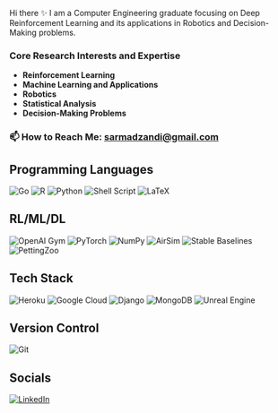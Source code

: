 Hi there ✨ 
I am a Computer Engineering graduate focusing on Deep Reinforcement Learning and its applications in Robotics and Decision-Making problems.

### Core Research Interests and Expertise
- **Reinforcement Learning**
- **Machine Learning and Applications**
- **Robotics**
- **Statistical Analysis**
- **Decision-Making Problems**

### 📫 How to Reach Me: [sarmadzandi@gmail.com](mailto:sarmadzandi@gmail.com)

## Programming Languages
![Go](https://img.shields.io/badge/go-%2300ADD8.svg?style=plastic&logo=go&logoColor=white) 
![R](https://img.shields.io/badge/r-%23276DC3.svg?style=plastic&logo=r&logoColor=white) 
![Python](https://img.shields.io/badge/python-3670A0?style=plastic&logo=python&logoColor=ffdd54) 
![Shell Script](https://img.shields.io/badge/shell_script-%23121011.svg?style=for-the-badge&logo=gnu-bash&logoColor=white)
![LaTeX](https://img.shields.io/badge/latex-%23008080.svg?style=for-the-badge&logo=latex&logoColor=white)

## RL/ML/DL
![OpenAI Gym](https://img.shields.io/badge/OpenAI%20Gym-%2334A853.svg?style=plastic&logo=google&logoColor=white)
![PyTorch](https://img.shields.io/badge/PyTorch-%23EE4C2C.svg?style=plastic&logo=PyTorch&logoColor=white) 
![NumPy](https://img.shields.io/badge/numpy-%23013243.svg?style=plastic&logo=numpy&logoColor=white) 
![AirSim](https://img.shields.io/badge/AirSim-%2300ADD8.svg?style=plastic&logo=github&logoColor=white)
![Stable Baselines](https://img.shields.io/badge/Stable%20Baselines-%230099cc.svg?style=plastic&logo=github&logoColor=white)
![PettingZoo](https://img.shields.io/badge/PettingZoo-%23FF9900.svg?style=plastic&logo=python&logoColor=white)

## Tech Stack
![Heroku](https://img.shields.io/badge/heroku-%23430098.svg?style=plastic&logo=heroku&logoColor=white) 
![Google Cloud](https://img.shields.io/badge/Google%20Cloud-%234285F4.svg?style=plastic&logo=google-cloud&logoColor=white) 
![Django](https://img.shields.io/badge/django-%23092E20.svg?style=plastic&logo=django&logoColor=white) 
![MongoDB](https://img.shields.io/badge/MongoDB-%234ea94b.svg?style=plastic&logo=mongodb&logoColor=white) 
![Unreal Engine](https://img.shields.io/badge/Unreal%20Engine-%23313131.svg?style=plastic&logo=unreal-engine&logoColor=white)

## Version Control
![Git](https://img.shields.io/badge/git-%23F05033.svg?style=for-the-badge&logo=git&logoColor=white)

## Socials
[![LinkedIn](https://img.shields.io/badge/LinkedIn-%230077B5.svg?logo=linkedin&logoColor=white)](https://linkedin.com/in/sarmadzandi)



